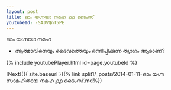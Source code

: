 ```yaml
---
layout: post
title: ഓം യഗ്നയാ നമഹ ൧൧ ടൈംസ്
youtubeId: -SAJVQnT5PE
---
```

 
 
 ഓം യഗ്നയാ നമഹ 
 
 -  ആത്മാവിനെയും ദൈവത്തെയും ഒന്നിപ്പിക്കുന്ന ത്യാഗം ആരാണ്? 
 
  
 
  
 
 
 
 
 
 


{% include youtubePlayer.html id=page.youtubeId %}
 
[Next]({{ site.baseurl }}{% link  split1/_posts/2014-01-11-ഓം യഗ്ന സാമഹിതായ നമഹ ൧൧ ടൈംസ്.md%})
 
